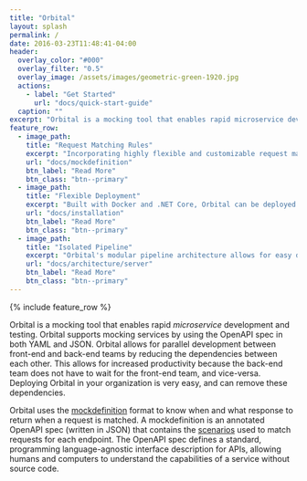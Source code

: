 ```yaml
---
title: "Orbital"
layout: splash
permalink: /
date: 2016-03-23T11:48:41-04:00
header:
  overlay_color: "#000"
  overlay_filter: "0.5"
  overlay_image: /assets/images/geometric-green-1920.jpg
  actions:
    - label: "Get Started"
      url: "docs/quick-start-guide"
  caption: ""
excerpt: "Orbital is a mocking tool that enables rapid microservice development and testing"
feature_row:
  - image_path:
    title: "Request Matching Rules"
    excerpt: "Incorporating highly flexible and customizable request matching rules, virtually any kind of request can be matched."
    url: "docs/mockdefinition"
    btn_label: "Read More"
    btn_class: "btn--primary"
  - image_path:
    title: "Flexible Deployment"
    excerpt: "Built with Docker and .NET Core, Orbital can be deployed anywhere Docker is supported, including Windows, Linux, and macOS."
    url: "docs/installation"
    btn_label: "Read More"
    btn_class: "btn--primary"
  - image_path:
    title: "Isolated Pipeline"
    excerpt: "Orbital's modular pipeline architecture allows for easy development, request matching, and debugging."
    url: "docs/architecture/server"
    btn_label: "Read More"
    btn_class: "btn--primary"
---
```


{% include feature_row %}

Orbital is a mocking tool that enables rapid _microservice_ development and testing. Orbital supports mocking services by using the OpenAPI spec in both YAML and JSON. Orbital allows for parallel development between front-end and back-end teams by reducing the dependencies between each other. This allows for increased productivity because the back-end team does not have to wait for the front-end team, and vice-versa. Deploying Orbital in your organization is very easy, and can remove these dependencies.

Orbital uses the [mockdefinition](/docs/mockdefinition) format to know when and what response to return when a request is matched. A mockdefinition is an annotated OpenAPI spec (written in JSON) that contains the [scenarios](/docs/scenarios) used to match requests for each endpoint. The OpenAPI spec defines a standard, programming language-agnostic interface description for APIs, allowing humans and computers to understand the capabilities of a service without source code.
